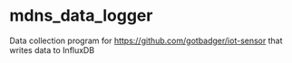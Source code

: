 # mdns_data_logger

Data collection program for https://github.com/gotbadger/iot-sensor that writes data to InfluxDB
